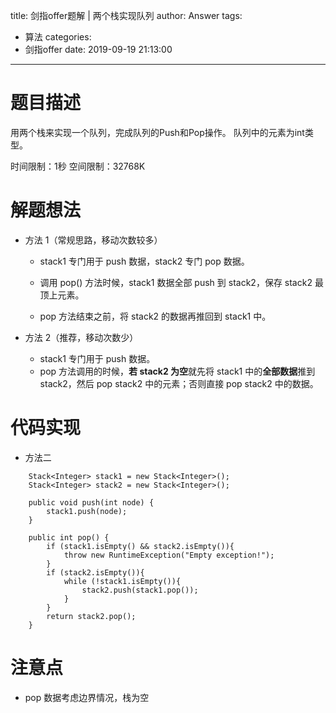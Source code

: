 title: 剑指offer题解 | 两个栈实现队列
author: Answer
tags: 
  - 算法
categories:
  - 剑指offer
date: 2019-09-19 21:13:00
---
# 题目描述

用两个栈来实现一个队列，完成队列的Push和Pop操作。 队列中的元素为int类型。

时间限制：1秒 空间限制：32768K


# 解题想法

- 方法 1（常规思路，移动次数较多）

	- stack1 专门用于 push 数据，stack2 专门 pop 数据。
	
    - 调用 pop() 方法时候，stack1 数据全部 push 到 stack2，保存 stack2 最顶上元素。
    
    - pop 方法结束之前，将 stack2 的数据再推回到 stack1 中。


- 方法 2（推荐，移动次数少）
	
    - stack1 专门用于 push 数据。
    
    - pop 方法调用的时候，**若 stack2 为空**就先将 stack1 中的**全部数据**推到 stack2，然后 pop stack2 中的元素；否则直接 pop stack2 中的数据。



# 代码实现

- 方法二

```
	Stack<Integer> stack1 = new Stack<Integer>();
    Stack<Integer> stack2 = new Stack<Integer>();

    public void push(int node) {
        stack1.push(node);
    }

    public int pop() {
        if (stack1.isEmpty() && stack2.isEmpty()){
            throw new RuntimeException("Empty exception!");
        }
        if (stack2.isEmpty()){
            while (!stack1.isEmpty()){
                stack2.push(stack1.pop());
            }
        }
        return stack2.pop();
    }
```


# 注意点

- pop 数据考虑边界情况，栈为空